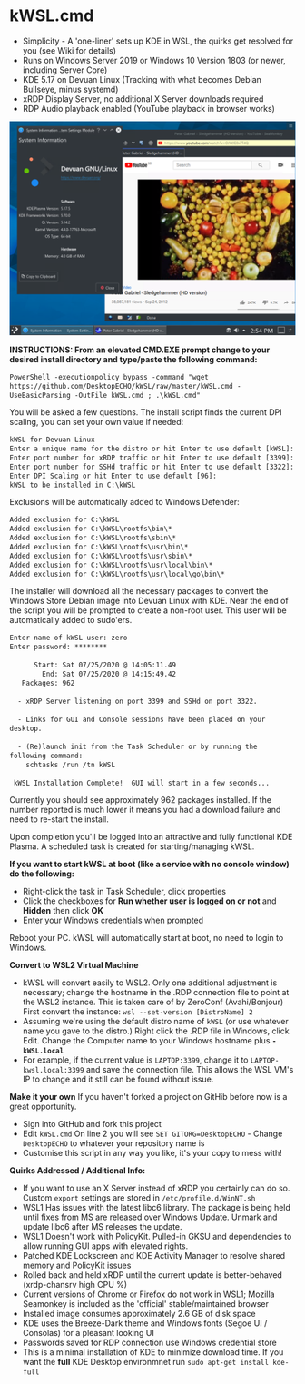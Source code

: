 # kWSL.cmd

- Simplicity - A 'one-liner' sets up KDE in WSL, the quirks get resolved for you (see Wiki for details)
- Runs on Windows Server 2019 or Windows 10 Version 1803 (or newer, including Server Core)
- KDE 5.17 on Devuan Linux (Tracking with what becomes Debian Bullseye, minus systemd) 
- xRDP Display Server, no additional X Server downloads required
- RDP Audio playback enabled (YouTube playback in browser works)

![Screenshot](screenshot.png)

**INSTRUCTIONS:  From an elevated CMD.EXE prompt change to your desired install directory and type/paste the following command:**

```
PowerShell -executionpolicy bypass -command "wget https://github.com/DesktopECHO/kWSL/raw/master/kWSL.cmd -UseBasicParsing -OutFile kWSL.cmd ; .\kWSL.cmd"
```

You will be asked a few questions.  The install script finds the current DPI scaling, you can set your own value if needed:

```
kWSL for Devuan Linux
Enter a unique name for the distro or hit Enter to use default [kWSL]:
Enter port number for xRDP traffic or hit Enter to use default [3399]:
Enter port number for SSHd traffic or hit Enter to use default [3322]:
Enter DPI Scaling or hit Enter to use default [96]:
kWSL to be installed in C:\kWSL
```

Exclusions will be automatically added to Windows Defender:

```
Added exclusion for C:\kWSL
Added exclusion for C:\kWSL\rootfs\bin\*
Added exclusion for C:\kWSL\rootfs\sbin\*
Added exclusion for C:\kWSL\rootfs\usr\bin\*
Added exclusion for C:\kWSL\rootfs\usr\sbin\*
Added exclusion for C:\kWSL\rootfs\usr\local\bin\*
Added exclusion for C:\kWSL\rootfs\usr\local\go\bin\*
```

The installer will download all the necessary packages to convert the Windows Store Debian image into Devuan Linux with KDE.
Near the end of the script you will be prompted to create a non-root user.  This user will be automatically added to sudo'ers.

```
Enter name of kWSL user: zero
Enter password: ********

      Start: Sat 07/25/2020 @ 14:05:11.49
        End: Sat 07/25/2020 @ 14:15:49.42
   Packages: 962

  - xRDP Server listening on port 3399 and SSHd on port 3322.

  - Links for GUI and Console sessions have been placed on your desktop.

  - (Re)launch init from the Task Scheduler or by running the following command:
    schtasks /run /tn kWSL

 kWSL Installation Complete!  GUI will start in a few seconds...
```

Currently you should see approximately 962 packages installed.  If the number reported is much lower it means you had a download failure and need to re-start the install.

Upon completion you'll be logged into an attractive and fully functional KDE Plasma.  A scheduled task is created for starting/managing kWSL. 

   **If you want to start kWSL at boot (like a service with no console window) do the following:**

   - Right-click the task in Task Scheduler, click properties
   - Click the checkboxes for **Run whether user is logged on or not** and **Hidden** then click **OK**
   - Enter your Windows credentials when prompted

   Reboot your PC.  kWSL will automatically start at boot, no need to login to Windows.

**Convert to WSL2 Virtual Machine**
-  kWSL will convert easily to WSL2.  Only one additional adjustment is necessary; change the hostname in the .RDP connection file to point at the WSL2 instance.  This is taken care of by ZeroConf (Avahi/Bonjour)  First convert the instance:
    ```wsl --set-version [DistroName] 2```
- Assuming we're using the default distro name of ```kWSL``` (or use whatever name you gave to the distro.)  Right click the .RDP file in Windows, click Edit.  Change the Computer name to your Windows hostname plus **```-kWSL.local```**
- For example, if the current value is ```LAPTOP:3399```, change it to ```LAPTOP-kwsl.local:3399``` and save the connection file.  This allows the WSL VM's IP to change and it still can be found without issue.

**Make it your own**
If you haven't forked a project on GitHib before now is a great opportunity.
- Sign into GitHub and fork this project
- Edit ```kWSL.cmd```  On line 2 you will see ```SET GITORG=DesktopECHO``` - Change ```DesktopECHO``` to whatever your repository name is
- Customise this script in any way you like, it's your copy to mess with!

**Quirks Addressed / Additional Info:**
- If you want to use an X Server instead of xRDP you certainly can do so.  Custom ```export``` settings are stored in ```/etc/profile.d/WinNT.sh```   
- WSL1 Has issues with the latest libc6 library.  The package is being held until fixes from MS are released over Windows Update.  Unmark and update libc6 after MS releases the update.
- WSL1 Doesn't work with PolicyKit.  Pulled-in GKSU and dependencies to allow running GUI apps with elevated rights.  
- Patched KDE Lockscreen and KDE Activity Manager to resolve shared memory and PolicyKit issues
- Rolled back and held xRDP until the current update is better-behaved (xrdp-chansrv high CPU %)
- Current versions of Chrome or Firefox do not work in WSL1; Mozilla Seamonkey is included as the 'official' stable/maintained browser
- Installed image consumes approximately 2.6 GB of disk space
- KDE uses the Breeze-Dark theme and Windows fonts (Segoe UI / Consolas) for a pleasant looking UI
- Passwords saved for RDP connection use Windows credential store
- This is a minimal installation of KDE to minimize download time.  If you want the **full** KDE Desktop environmnet run ```sudo apt-get install kde-full```
